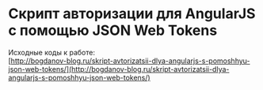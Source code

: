 # Скрипт авторизации для AngularJS с помощью JSON Web Tokens   
  		  
Исходные коды к работе:   
[http://bogdanov-blog.ru/skript-avtorizatsii-dlya-angularjs-s-pomoshhyu-json-web-tokens/](http://bogdanov-blog.ru/skript-avtorizatsii-dlya-angularjs-s-pomoshhyu-json-web-tokens/)		
